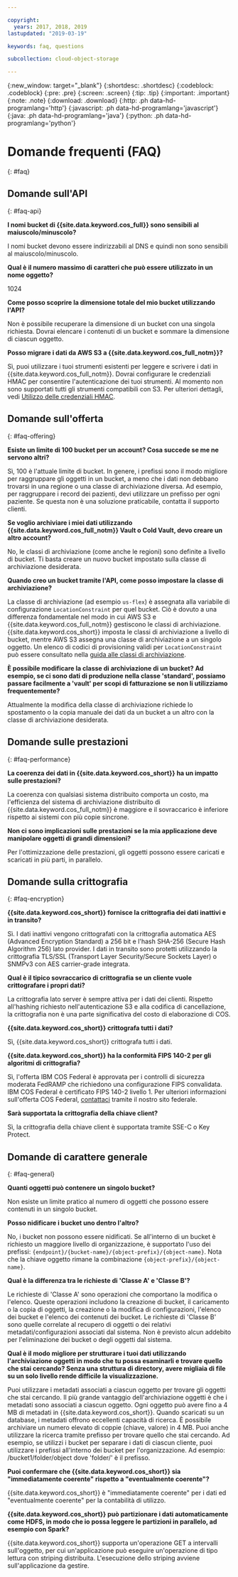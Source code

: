 ```yaml
---

copyright:
  years: 2017, 2018, 2019
lastupdated: "2019-03-19"

keywords: faq, questions

subcollection: cloud-object-storage

---
```

{:new_window: target="_blank"}
{:shortdesc: .shortdesc}
{:codeblock: .codeblock}
{:pre: .pre}
{:screen: .screen}
{:tip: .tip}
{:important: .important}
{:note: .note}
{:download: .download} 
{:http: .ph data-hd-programlang='http'} 
{:javascript: .ph data-hd-programlang='javascript'} 
{:java: .ph data-hd-programlang='java'} 
{:python: .ph data-hd-programlang='python'}

# Domande frequenti (FAQ)
{: #faq}

## Domande sull'API
{: #faq-api}

**I nomi bucket di {{site.data.keyword.cos_full}} sono sensibili al maiuscolo/minuscolo?**

I nomi bucket devono essere indirizzabili al DNS e quindi non sono sensibili al maiuscolo/minuscolo.

**Qual è il numero massimo di caratteri che può essere utilizzato in un nome oggetto?**

1024

**Come posso scoprire la dimensione totale del mio bucket utilizzando l'API?**

Non è possibile recuperare la dimensione di un bucket con una singola richiesta. Dovrai elencare i contenuti di un bucket e sommare la dimensione di ciascun oggetto.

**Posso migrare i dati da AWS S3 a {{site.data.keyword.cos_full_notm}}?**

Sì, puoi utilizzare i tuoi strumenti esistenti per leggere e scrivere i dati in {{site.data.keyword.cos_full_notm}}. Dovrai configurare le credenziali HMAC per consentire l'autenticazione dei tuoi strumenti. Al momento non sono supportati tutti gli strumenti compatibili con S3. Per ulteriori dettagli, vedi [Utilizzo delle credenziali HMAC](/docs/services/cloud-object-storage/hmac?topic=cloud-object-storage-hmac).


## Domande sull'offerta
{: #faq-offering}

**Esiste un limite di 100 bucket per un account?  Cosa succede se me ne servono altri?**

Sì, 100 è l'attuale limite di bucket. In genere, i prefissi sono il modo migliore per raggruppare gli oggetti in un bucket, a meno che i dati non debbano trovarsi in una regione o una classe di archiviazione diversa. Ad esempio, per raggruppare i record dei pazienti, devi utilizzare un prefisso per ogni paziente. Se questa non è una soluzione praticabile, contatta il supporto clienti.

**Se voglio archiviare i miei dati utilizzando {{site.data.keyword.cos_full_notm}} Vault o Cold Vault, devo creare un altro account?**

No, le classi di archiviazione (come anche le regioni) sono definite a livello di bucket. Ti basta creare un nuovo bucket impostato sulla classe di archiviazione desiderata.

**Quando creo un bucket tramite l'API, come posso impostare la classe di archiviazione?**

La classe di archiviazione (ad esempio `us-flex`) è assegnata alla variabile di configurazione `LocationConstraint` per quel bucket. Ciò è dovuto a una differenza fondamentale nel modo in cui AWS S3 e {{site.data.keyword.cos_full_notm}} gestiscono le classi di archiviazione. {{site.data.keyword.cos_short}} imposta le classi di archiviazione a livello di bucket, mentre AWS S3 assegna una classe di archiviazione a un singolo oggetto. Un elenco di codici di provisioning validi per `LocationConstraint` può essere consultato nella [guida alle classi di archiviazione](/docs/services/cloud-object-storage?topic=cloud-object-storage-classes).

**È possibile modificare la classe di archiviazione di un bucket?  Ad esempio, se ci sono dati di produzione nella classe 'standard', possiamo passare facilmente a 'vault' per scopi di fatturazione se non li utilizziamo frequentemente?**

Attualmente la modifica della classe di archiviazione richiede lo spostamento o la copia manuale dei dati da un bucket a un altro con la classe di archiviazione desiderata.


## Domande sulle prestazioni
{: #faq-performance}

**La coerenza dei dati in {{site.data.keyword.cos_short}} ha un impatto sulle prestazioni?**

La coerenza con qualsiasi sistema distribuito comporta un costo, ma l'efficienza del sistema di archiviazione distribuito di {{site.data.keyword.cos_full_notm}} è maggiore e il sovraccarico è inferiore rispetto ai sistemi con più copie sincrone.

**Non ci sono implicazioni sulle prestazioni se la mia applicazione deve manipolare oggetti di grandi dimensioni?**

Per l'ottimizzazione delle prestazioni, gli oggetti possono essere caricati e scaricati in più parti, in parallelo.


## Domande sulla crittografia
{: #faq-encryption}

**{{site.data.keyword.cos_short}} fornisce la crittografia dei dati inattivi e in transito?**

Sì. I dati inattivi vengono crittografati con la crittografia automatica AES (Advanced Encryption Standard) a 256 bit e l'hash SHA-256 (Secure Hash Algorithm 256) lato provider. I dati in transito sono protetti utilizzando la crittografia TLS/SSL (Transport Layer Security/Secure Sockets Layer) o SNMPv3 con AES carrier-grade integrata.

**Qual è il tipico sovraccarico di crittografia se un cliente vuole crittografare i propri dati?**

La crittografia lato server è sempre attiva per i dati dei clienti. Rispetto all'hashing richiesto nell'autenticazione S3 e alla codifica di cancellazione, la crittografia non è una parte significativa del costo di elaborazione di COS.

**{{site.data.keyword.cos_short}} crittografa tutti i dati?**

Sì, {{site.data.keyword.cos_short}} crittografa tutti i dati.

**{{site.data.keyword.cos_short}} ha la conformità FIPS 140-2 per gli algoritmi di crittografia?**

Sì, l'offerta IBM COS Federal è approvata per i controlli di sicurezza moderata FedRAMP che richiedono una configurazione FIPS convalidata. IBM COS Federal è certificato FIPS 140-2 livello 1. Per ulteriori informazioni sull'offerta COS Federal, [contattaci](https://www.ibm.com/cloud/government) tramite il nostro sito federale.

**Sarà supportata la crittografia della chiave client?**

Sì, la crittografia della chiave client è supportata tramite SSE-C o Key Protect.

## Domande di carattere generale
{: #faq-general}

**Quanti oggetti può contenere un singolo bucket?**

Non esiste un limite pratico al numero di oggetti che possono essere contenuti in un singolo bucket.

**Posso nidificare i bucket uno dentro l'altro?**

No, i bucket non possono essere nidificati. Se all'interno di un bucket è richiesto un maggiore livello di organizzazione, è supportato l'uso dei prefissi: `{endpoint}/{bucket-name}/{object-prefix}/{object-name}`. Nota che la chiave oggetto rimane la combinazione `{object-prefix}/{object-name}`.

**Qual è la differenza tra le richieste di 'Classe A' e 'Classe B'?**

Le richieste di 'Classe A' sono operazioni che comportano la modifica o l'elenco. Queste operazioni includono la creazione di bucket, il caricamento o la copia di oggetti, la creazione o la modifica di configurazioni, l'elenco dei bucket e l'elenco dei contenuti dei bucket. Le richieste di 'Classe B' sono quelle correlate al recupero di oggetti o dei relativi metadati/configurazioni associati dal sistema. Non è previsto alcun addebito per l'eliminazione dei bucket o degli oggetti dal sistema.

**Qual è il modo migliore per strutturare i tuoi dati utilizzando l'archiviazione oggetti in modo che tu possa esaminarli e trovare quello che stai cercando?  Senza una struttura di directory, avere migliaia di file su un solo livello rende difficile la visualizzazione.**

Puoi utilizzare i metadati associati a ciascun oggetto per trovare gli oggetti che stai cercando. Il più grande vantaggio dell'archiviazione oggetti è che i metadati sono associati a ciascun oggetto. Ogni oggetto può avere fino a 4 MB di metadati in {{site.data.keyword.cos_short}}. Quando scaricati su un database, i metadati offrono eccellenti capacità di ricerca. È possibile archiviare un numero elevato di coppie (chiave, valore) in 4 MB. Puoi anche utilizzare la ricerca tramite prefisso per trovare quello che stai cercando. Ad esempio, se utilizzi i bucket per separare i dati di ciascun cliente, puoi utilizzare i prefissi all'interno dei bucket per l'organizzazione. Ad esempio:  /bucket1/folder/object dove 'folder/' è  il prefisso.

**Puoi confermare che {{site.data.keyword.cos_short}} sia "immediatamente coerente" rispetto a "eventualmente coerente"?**

{{site.data.keyword.cos_short}} è "immediatamente coerente" per i dati ed "eventualmente coerente" per la contabilità di utilizzo.


**{{site.data.keyword.cos_short}} può partizionare i dati automaticamente come HDFS, in modo che io possa leggere le partizioni in parallelo, ad esempio con Spark?**

{{site.data.keyword.cos_short}} supporta un'operazione GET a intervalli sull'oggetto, per cui un'applicazione può eseguire un'operazione di tipo lettura con striping distribuita. L'esecuzione dello striping avviene sull'applicazione da gestire.

